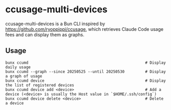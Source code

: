 # ccusage-multi-devices

ccusage-multi-devices is a Bun CLI inspired by https://github.com/ryoppippi/ccusage, which retrieves Claude Code usage fees and can display them as graphs.

## Usage

```
bunx ccumd                                                   # Display daily usage
bunx ccumd --graph --since 20250525 --until 20250530         # Display a graph of usage
bunx ccumd device                                            # Display the list of registered devices
bunx ccumd device add <device>                               # Add a device (<device> is usually the Host value in `$HOME/.ssh/config`)
bunx ccumd device delete <device>                            # Delete a device
```

